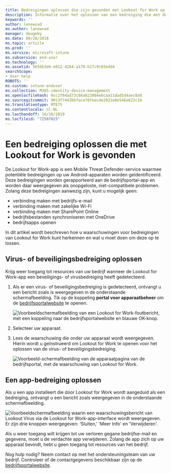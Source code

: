 ```yaml
---
title: Bedreigingen oplossen die zijn gevonden met Lookout for Work op Android | Microsoft Docs
description: Informatie over het oplossen van een bedreiging die met de Lookout for Work-app op een Android-apparaat is gevonden.
keywords: ''
author: lenewsad
ms.author: lanewsad
manager: dougeby
ms.date: 08/28/2018
ms.topic: article
ms.prod: ''
ms.service: microsoft-intune
ms.subservice: end-user
ms.technology: ''
ms.assetid: 5656b3e6-e812-4264-a170-b17c9c03e4d4
searchScope:
- User help
ROBOTS: ''
ms.custom: intune-enduser
ms.collection: M365-identity-device-management
ms.openlocfilehash: 0cc2f84ad73c86a823984e6caa11dad5d4aec8a8
ms.sourcegitcommit: 9013f7442bbface78feecde2922e8e546a622c16
ms.translationtype: MTE75
ms.contentlocale: nl-NL
ms.lasthandoff: 10/16/2019
ms.locfileid: "72507825"
---
```

# <a name="resolve-a-threat-found-by-lookout-for-work"></a>Een bedreiging oplossen die met Lookout for Work is gevonden  

De Lookout for Work-app is een Mobile Threat Defender-service waarmee potentiële bedreigingen op uw Android-apparaten worden geïdentificeerd. Deze bedreigingen worden gerapporteerd aan de bedrijfsportal-app en worden daar weergegeven als onopgeloste, niet-compatibele problemen. Zolang deze bedreigingen aanwezig zijn, kunt u mogelijk geen:

* verbinding maken met bedrijfs-e-mail
* verbinding maken met zakelijke Wi-Fi
* verbinding maken met SharePoint Online
* bedrijfsbestanden synchroniseren met OneDrive
* bedrijfsapps openen

In dit artikel wordt beschreven hoe u waarschuwingen voor bedreigingen van Lookout for Work kunt herkennen en wat u moet doen om deze op te lossen. 

## <a name="troubleshoot-virus-or-security-threat"></a>Virus- of beveiligingsbedreiging oplossen  
Krijg weer toegang tot resources van uw bedrijf wanneer de Lookout for Work-app een beveiligings- of virusbedreiging heeft gedetecteerd.  

1. Als er een virus- of beveiligingsbedreiging is gedetecteerd, ontvangt u een bericht zoals is weergegeven in de onderstaande schermafbeelding. Tik op de koppeling **portal voor apparaatbeheer** om de [bedrijfsportalwebsite](https://portal.manage.microsoft.com/devices) te openen.  

    ![Voorbeeldschermafbeelding van een Lookout for Work-foutbericht, met een koppeling naar de bedrijfsportalwebsite en blauwe OK-knop.](./media/mtd-go-to-device-management-portal-android.png)

2. Selecteer uw apparaat.  
3. Lees de waarschuwing die onder uw apparaat wordt weergegeven. Hierin wordt u geïnstrueerd om Lookout for Work te openen voor het oplossen van de virus- of beveiligingsbedreiging. 

    ![Voorbeeld-schermafbeelding van de apparaatpagina van de bedrijfsportal, met de waarschuwing van Lookout for Work.](./media/CP-lookout-virus-banner-1808.png)  

## <a name="troubleshoot-an-app-threat"></a>Een app-bedreiging oplossen  

Als u een app installeert die door Lookout for Work wordt aangeduid als een bedreiging, ontvangt u een bericht zoals weergegeven in de onderstaande schermafbeelding.  

![Voorbeeldschermafbeelding waarin een waarschuwingsbericht van Lookout Virus via de Lookout for Work-app-interface wordt weergegeven. Er zijn drie knoppen weergegeven: ‘Sluiten,' 'Meer Info' en 'Verwijderen'.](./media/lookout-virus-alert-android.png)  

Als u weer toegang wilt krijgen tot uw verloren gegane bedrijfse-mail en gegevens, moet u de verdachte app verwijderen. Zolang de app zich op uw apparaat bevindt, hebt u geen toegang tot resources van het bedrijf.    

Nog hulp nodig? Neem contact op met het ondersteuningsteam van uw bedrijf. Controleer of de contactgegevens beschikbaar zijn op de [bedrijfsportalwebsite](https://go.microsoft.com/fwlink/?linkid=2010980).  
